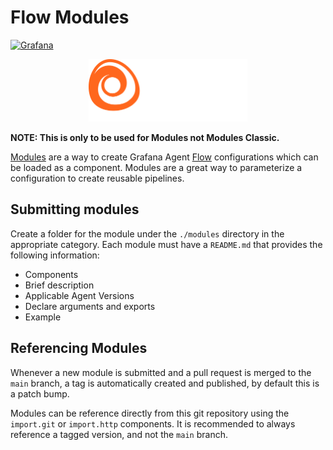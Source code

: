 # Flow Modules

<!-- markdownlint-disable MD033 -->
<a href="https://grafana.com">
  <img height="20" src="https://img.shields.io/badge/grafana-%23F46800.svg?style=for-the-badge&logo=grafana&logoColor=white" alt="Grafana" />
</a>

<p align="center">
    <img src="assets/logo_alloy_light.svg" alt="Grafana Alloy logo" height="100px">
</p>

**NOTE: This is only to be used for Modules not Modules Classic.**

[Modules](https://grafana.com/docs/agent/latest/flow/concepts/modules/) are a way to create Grafana Agent [Flow](https://grafana.com/docs/agent/latest/flow/) configurations which can be loaded as a component. Modules are a great way to parameterize a configuration to create reusable pipelines.

## Submitting modules

Create a folder for the module under the `./modules` directory in the appropriate category. Each module must have a `README.md` that provides the following information:

-   Components
-   Brief description
-   Applicable Agent Versions
-   Declare arguments and exports
-   Example

## Referencing Modules

Whenever a new module is submitted and a pull request is merged to the `main` branch, a tag is automatically created and published, by default this is a patch bump.

Modules can be reference directly from this git repository using the `import.git` or `import.http` components.  It is recommended to always reference a tagged version, and not the `main` branch.
